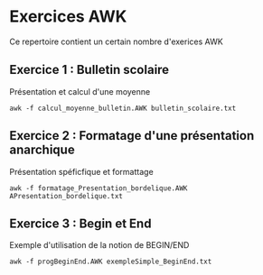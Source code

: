 # Exercices AWK

Ce repertoire contient un certain nombre d'exerices AWK

## Exercice 1 : Bulletin scolaire

Présentation et calcul d'une moyenne

`awk -f calcul_moyenne_bulletin.AWK bulletin_scolaire.txt`

## Exercice 2 : Formatage d'une présentation anarchique

Présentation spéficfique et formattage

`awk -f formatage_Presentation_bordelique.AWK APresentation_bordelique.txt`

## Exercice 3 : Begin et End

Exemple d'utilisation de la notion de BEGIN/END

`awk -f progBeginEnd.AWK exempleSimple_BeginEnd.txt`


